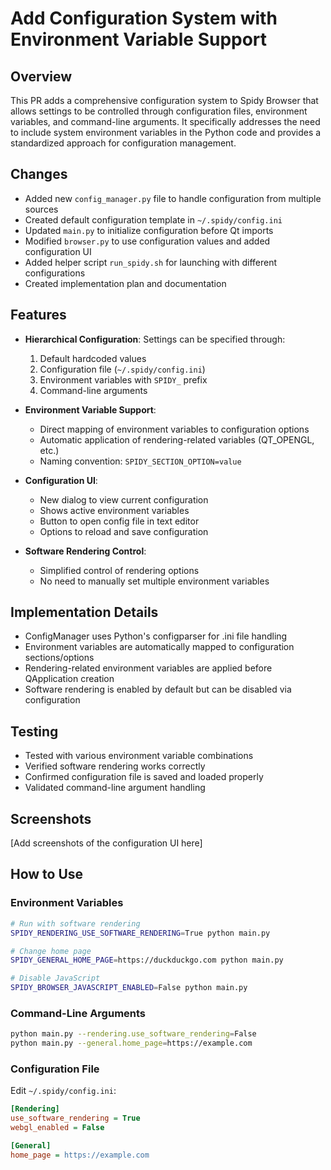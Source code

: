 # Add Configuration System with Environment Variable Support

## Overview
This PR adds a comprehensive configuration system to Spidy Browser that allows settings to be controlled through configuration files, environment variables, and command-line arguments. It specifically addresses the need to include system environment variables in the Python code and provides a standardized approach for configuration management.

## Changes
- Added new `config_manager.py` file to handle configuration from multiple sources
- Created default configuration template in `~/.spidy/config.ini`
- Updated `main.py` to initialize configuration before Qt imports
- Modified `browser.py` to use configuration values and added configuration UI
- Added helper script `run_spidy.sh` for launching with different configurations
- Created implementation plan and documentation

## Features
- **Hierarchical Configuration**: Settings can be specified through:
  1. Default hardcoded values
  2. Configuration file (`~/.spidy/config.ini`)
  3. Environment variables with `SPIDY_` prefix
  4. Command-line arguments

- **Environment Variable Support**: 
  - Direct mapping of environment variables to configuration options
  - Automatic application of rendering-related variables (QT_OPENGL, etc.)
  - Naming convention: `SPIDY_SECTION_OPTION=value`

- **Configuration UI**:
  - New dialog to view current configuration
  - Shows active environment variables
  - Button to open config file in text editor
  - Options to reload and save configuration

- **Software Rendering Control**:
  - Simplified control of rendering options
  - No need to manually set multiple environment variables

## Implementation Details
- ConfigManager uses Python's configparser for .ini file handling
- Environment variables are automatically mapped to configuration sections/options
- Rendering-related environment variables are applied before QApplication creation
- Software rendering is enabled by default but can be disabled via configuration

## Testing
- Tested with various environment variable combinations
- Verified software rendering works correctly
- Confirmed configuration file is saved and loaded properly
- Validated command-line argument handling

## Screenshots
[Add screenshots of the configuration UI here]

## How to Use

### Environment Variables
```bash
# Run with software rendering
SPIDY_RENDERING_USE_SOFTWARE_RENDERING=True python main.py

# Change home page
SPIDY_GENERAL_HOME_PAGE=https://duckduckgo.com python main.py

# Disable JavaScript
SPIDY_BROWSER_JAVASCRIPT_ENABLED=False python main.py
```

### Command-Line Arguments
```bash
python main.py --rendering.use_software_rendering=False
python main.py --general.home_page=https://example.com
```

### Configuration File
Edit `~/.spidy/config.ini`:
```ini
[Rendering]
use_software_rendering = True
webgl_enabled = False

[General]
home_page = https://example.com
```
